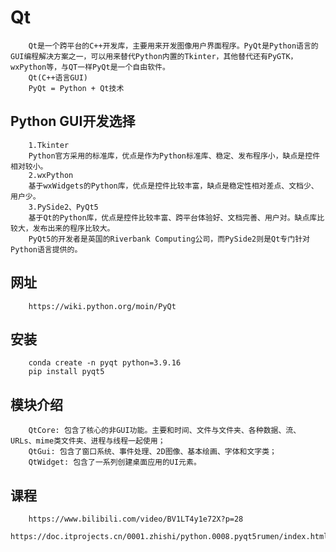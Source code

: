 # Qt
        Qt是一个跨平台的C++开发库，主要用来开发图像用户界面程序。PyQt是Python语言的GUI编程解决方案之一，可以用来替代Python内置的Tkinter，其他替代还有PyGTK，wxPython等，与QT一样PyQt是一个自由软件。
        Qt(C++语言GUI)
        PyQt = Python + Qt技术

## Python GUI开发选择
        1.Tkinter
        Python官方采用的标准库，优点是作为Python标准库、稳定、发布程序小，缺点是控件相对较小。
        2.wxPython
        基于wxWidgets的Python库，优点是控件比较丰富，缺点是稳定性相对差点、文档少、用户少。
        3.PySide2、PyQt5
        基于Qt的Python库，优点是控件比较丰富、跨平台体验好、文档完善、用户对。缺点库比较大，发布出来的程序比较大。
        PyQt5的开发者是英国的Riverbank Computing公司，而PySide2则是Qt专门针对Python语言提供的。

## 网址
        https://wiki.python.org/moin/PyQt

## 安装
        conda create -n pyqt python=3.9.16
        pip install pyqt5

## 模块介绍
        QtCore: 包含了核心的非GUI功能。主要和时间、文件与文件夹、各种数据、流、URLs、mime类文件夹、进程与线程一起使用；
        QtGui: 包含了窗口系统、事件处理、2D图像、基本绘画、字体和文字类；
        QtWidget: 包含了一系列创建桌面应用的UI元素。

## 课程
        https://www.bilibili.com/video/BV1LT4y1e72X?p=28
        https://doc.itprojects.cn/0001.zhishi/python.0008.pyqt5rumen/index.html#/08.duoxiancheng